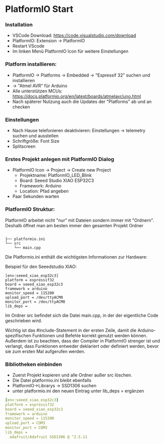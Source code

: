 # PlatformIO Start

### Installation

- VSCode Download: https://code.visualstudio.com/download
- PlatformIO: Extension -> PlatformIO 
- Restart VScode
- Im linken Menü PlatformIO Icon für weitere Einstellungen

### Platform installieren:

- PlatformIO -> Platforms -> Embedded -> "Espressif 32" suchen und installieren
- \-> "Atmel AVR" für Arduino
- Alle unterstützen MCUs: https://docs.platformio.org/en/latest/boards/atmelavr/uno.html
- Nach späterer Nutzung auch die Updates der "Platforms" ab und an checken

### Einstellungen

- Nach Hause telefonieren deaktivieren: Einstellungen -> telemetry suchen und ausstellen
- Schriftgröße: Font Size
- Splitscreen

### Erstes Projekt anlegen mit PlatformIO Dialog

- PlatformIO Icon -> Project -> Create new Project
  - Projektname: PlatformIO_LED_Blink
  - Board: Seeed Studio XIAO ESP32C3
  - Framework: Arduino
  - Location: Pfad angeben
- Paar Sekunden warten

### PlatformIO Struktur:

PlatformIO arbeitet nicht "nur" mit Dateien sondern immer mit "Ordnern". Deshalb öffnet man am besten immer den gesamten Projekt Ordner

```

├── platformio.ini
└── src
    └── main.cpp
```

Die Platformio.ini enthält die wichtigsten Informationen zur Hardware:

Beispiel für den Seeedstudio XIAO:

```
[env:seeed_xiao_esp32c3]
platform = espressif32
board = seeed_xiao_esp32c3
framework = arduino
monitor_speed = 115200
upload_port = /dev/ttyACM0
monitor_port = /dev/ttyACM0
lib_deps =
```

Im Ordner src befindet sich die Datei main.cpp, in der der eigentliche Code geschrieben wird. 

Wichtig ist das #include-Statement in der ersten Zeile, damit die Arduino-spezifischen Funktionen und Befehle 
korrekt genutzt werden können. Außerdem ist zu beachten, dass der Compiler in PlatformIO strenger ist und verlangt, 
dass Funktionen entweder deklariert oder definiert werden, bevor sie zum ersten Mal aufgerufen werden.


### Bibliotheken einbinden

- Zuerst Projekt kopieren und alle Ordner außer src löschen. 
- Die Datei platformio.ini bleibt ebenfalls
- PlatformIO->Librarys -> SSD1306 suchen
- unter platformio.ini den neuen Eintrag unter lib_deps = ergänzen

```yaml
[env:seeed_xiao_esp32c3]
platform = espressif32
board = seeed_xiao_esp32c3
framework = arduino
monitor_speed = 115200
upload_port = COM3
monitor_port = COM3
lib_deps =
  adafruit/Adafruit SSD1306 @ ^2.5.11
```

  
